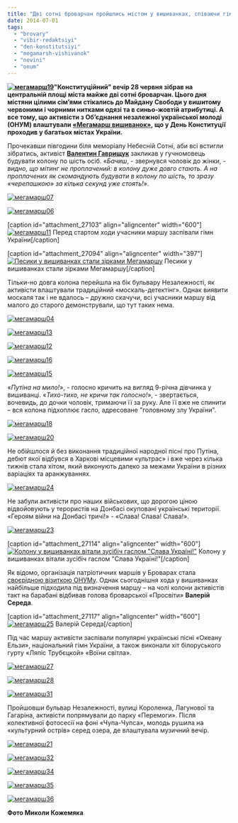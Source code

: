 ```yaml
---
title: "Дві сотні броварчан пройшлись містом у вишиванках, співаючи гімн та \"Воїнів світла\""
date: 2014-07-01
tags: 
  - "brovary"
  - "vibir-redaktsiyi"
  - "den-konstitutsiyi"
  - "megamarsh-vishivanok"
  - "novini"
  - "onum"
---
```


**[![мегамарш19](https://mpz.brovary.org/wp-content/uploads/2014/07/megamarsh19.jpg)](https://mpz.brovary.org/wp-content/uploads/2014/07/megamarsh19.jpg)"Конституційний" вечір 28 червня зібрав на центральній площі міста майже дві сотні броварчан. Цього дня містяни цілими сім’ями стікались до Майдану Свободи у вишитому червоними і чорними нитками одязі та в синьо-жовтій атрибутиці. А все тому, що активісти з Об’єднання незалежної української молоді (ОНУМ) влаштували [«Мегамарш вишиванок»](https://mpz.brovary.org/na-den-konstitutsiyi-brovarchan-zaklikayut-viyti-na-megamarsh-vishivanok/), що у День Конституції проходив у багатьох містах України.**

Прочекавши півгодини біля меморіалу Небесній Сотні, аби всі встигли зібратись, активіст [**Валентин Гаврищук**](https://mpz.brovary.org/brovarska-molod-u-misti-stilki-mozhlivostey-dlya-rozvitku-ale-yih-ne-vikoristovuyut/) закликав у гучномовець будувати колону по шість осіб. «_Бачиш_, - звернувся чоловік до жінки, - _видно, що мітинг не проплачений: в колону дуже довго стають. А на проплачених як скомандують будувати в колону по шість, то зразу «черепашкою» за кілька секунд уже стоять!_».

[![мегамарш07](https://mpz.brovary.org/wp-content/uploads/2014/07/megamarsh07.jpg)](https://mpz.brovary.org/wp-content/uploads/2014/07/megamarsh07.jpg)

[![мегамарш06](https://mpz.brovary.org/wp-content/uploads/2014/07/megamarsh06.jpg)](https://mpz.brovary.org/wp-content/uploads/2014/07/megamarsh06.jpg)

\[caption id="attachment\_27103" align="aligncenter" width="600"\][![мегамарш11](https://mpz.brovary.org/wp-content/uploads/2014/07/megamarsh11.jpg)](https://mpz.brovary.org/wp-content/uploads/2014/07/megamarsh11.jpg) Перед стартом ходи учасники маршу заспівали гімн України\[/caption\]

\[caption id="attachment\_27094" align="aligncenter" width="397"\][![Песики у вишиванках стали зірками Мегамаршу](https://mpz.brovary.org/wp-content/uploads/2014/07/megamarsh02.jpg)](https://mpz.brovary.org/wp-content/uploads/2014/07/megamarsh02.jpg) Песики у вишиванках стали зірками Мегамаршу\[/caption\]

Тільки-но довга колона перейшла на бік бульвару Незалежності, як активісти влаштували традиційний «москаль-детектінг». Однак виявити москаля так і не вдалось – дружно скачучи, всі учасники маршу від малого до старого демонстрували, що тут таких нема.

[![мегамарш04](https://mpz.brovary.org/wp-content/uploads/2014/07/megamarsh04.jpg)](https://mpz.brovary.org/wp-content/uploads/2014/07/megamarsh04.jpg)

[![мегамарш13](https://mpz.brovary.org/wp-content/uploads/2014/07/megamarsh13.jpg)](https://mpz.brovary.org/wp-content/uploads/2014/07/megamarsh13.jpg)

[![мегамарш12](https://mpz.brovary.org/wp-content/uploads/2014/07/megamarsh12.jpg)](https://mpz.brovary.org/wp-content/uploads/2014/07/megamarsh12.jpg)

[![мегамарш16](https://mpz.brovary.org/wp-content/uploads/2014/07/megamarsh16.jpg)](https://mpz.brovary.org/wp-content/uploads/2014/07/megamarsh16.jpg)

[![мегамарш15](https://mpz.brovary.org/wp-content/uploads/2014/07/megamarsh15.jpg)](https://mpz.brovary.org/wp-content/uploads/2014/07/megamarsh15.jpg)

«_Путіна на мило!_», - голосно кричить на вигляд 9-річна дівчинка у вишиванці. «_Тихо-тихо, не кричи так голосно!_», - звертається, вочевидь, до дочки чоловік, тримаючи її за руку. Але її вже не спинити – вся колона підхоплює гасло, адресоване "головному злу України".

[![мегамарш18](https://mpz.brovary.org/wp-content/uploads/2014/07/megamarsh18.jpg)](https://mpz.brovary.org/wp-content/uploads/2014/07/megamarsh18.jpg)

[![мегамарш20](https://mpz.brovary.org/wp-content/uploads/2014/07/megamarsh20.jpg)](https://mpz.brovary.org/wp-content/uploads/2014/07/megamarsh20.jpg)

Не обійшлося й без виконання традиційної народної пісні про Путіна, дебют якої відбувся в Харкові місцевими «ультрас» і вже через кілька тижнів стала хітом, який виконують далеко за межами України в різних варіаціях та аранжуваннях.

[![мегамарш24](https://mpz.brovary.org/wp-content/uploads/2014/07/megamarsh24.jpg)](https://mpz.brovary.org/wp-content/uploads/2014/07/megamarsh24.jpg)

Не забули активісти про наших військових, що дорогою ціною відвойовують у терористів на Донбасі окуповані українські території. «Героям війни на Донбасі тричі!» - «Слава! Слава! Слава!».

[![мегамарш23](https://mpz.brovary.org/wp-content/uploads/2014/07/megamarsh23.jpg)](https://mpz.brovary.org/wp-content/uploads/2014/07/megamarsh23.jpg)

\[caption id="attachment\_27114" align="aligncenter" width="600"\][![Колону  у вишиванках вітали зусібіч гаслом "Слава Україні!"](https://mpz.brovary.org/wp-content/uploads/2014/07/megamarsh22.jpg)](https://mpz.brovary.org/wp-content/uploads/2014/07/megamarsh22.jpg) Колону у вишиванках вітали зусібіч гаслом "Слава Україні!"\[/caption\]

Як відомо, організація патріотичних маршів у Броварах стала [своєрідною візиткою ОНУМу](https://mpz.brovary.org/brovarska-molod-u-misti-stilki-mozhlivostey-dlya-rozvitku-ale-yih-ne-vikoristovuyut/). Однак сьогоднішня хода у вишиванках найбільше підходила під визначення маршу – на чолі колони активістів такт на барабані відбивав голова броварської «Просвіти» **Валерій Середа**.

\[caption id="attachment\_27117" align="aligncenter" width="600"\][![мегамарш25](https://mpz.brovary.org/wp-content/uploads/2014/07/megamarsh25.jpg)](https://mpz.brovary.org/wp-content/uploads/2014/07/megamarsh25.jpg) Валерій Середа\[/caption\]

Під час маршу активісти заспівали популярні українські пісні «Океану Ельзи», національний гімн України, а також виконали хіт білоруського гурту «Ляпіс Трубєцкой» «Воїни світла».

[![мегамарш27](https://mpz.brovary.org/wp-content/uploads/2014/07/megamarsh27.jpg)](https://mpz.brovary.org/wp-content/uploads/2014/07/megamarsh27.jpg)

[![мегамарш28](https://mpz.brovary.org/wp-content/uploads/2014/07/megamarsh28.jpg)](https://mpz.brovary.org/wp-content/uploads/2014/07/megamarsh28.jpg)

[![мегамарш31](https://mpz.brovary.org/wp-content/uploads/2014/07/megamarsh31.jpg)](https://mpz.brovary.org/wp-content/uploads/2014/07/megamarsh31.jpg)

Пройшовши бульвар Незалежності, вулиці Короленка, Лагунової та Гагаріна, активісти попрямували до парку «Перемоги». Після колективної фотосесії на фоні «Чупа-Чупса», молодь рушила на «культурний острів» серед озера, де влаштувала музичний вечір.

[![мегамарш21](https://mpz.brovary.org/wp-content/uploads/2014/07/megamarsh21.jpg)](https://mpz.brovary.org/wp-content/uploads/2014/07/megamarsh21.jpg)

[![мегамарш32](https://mpz.brovary.org/wp-content/uploads/2014/07/megamarsh32.jpg)](https://mpz.brovary.org/wp-content/uploads/2014/07/megamarsh32.jpg)

[![мегамарш34](https://mpz.brovary.org/wp-content/uploads/2014/07/megamarsh34.jpg)](https://mpz.brovary.org/wp-content/uploads/2014/07/megamarsh34.jpg)

[![мегамарш35](https://mpz.brovary.org/wp-content/uploads/2014/07/megamarsh35.jpg)](https://mpz.brovary.org/wp-content/uploads/2014/07/megamarsh35.jpg)

[![мегамарш36](https://mpz.brovary.org/wp-content/uploads/2014/07/megamarsh36.jpg)](https://mpz.brovary.org/wp-content/uploads/2014/07/megamarsh36.jpg)

**Фото Миколи Кожемяка**
